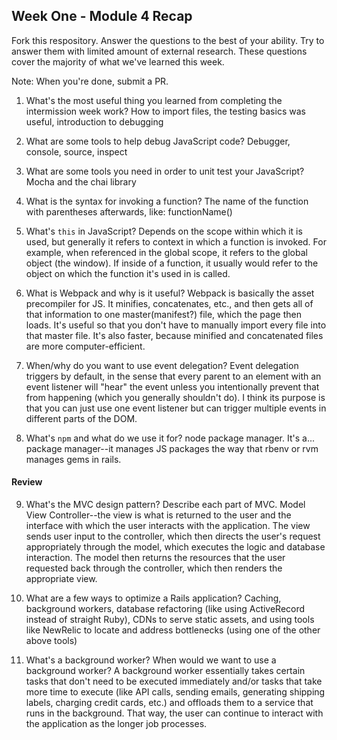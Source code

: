 ## Week One - Module 4 Recap

Fork this respository. Answer the questions to the best of your ability. Try to answer them with limited amount of external research. These questions cover the majority of what we've learned this week.

Note: When you're done, submit a PR.

1. What's the most useful thing you learned from completing the intermission week work?
How to import files, the testing basics was useful, introduction to debugging

2. What are some tools to help debug JavaScript code?
Debugger, console, source, inspect

3. What are some tools you need in order to unit test your JavaScript?
Mocha and the chai library

4. What is the syntax for invoking a function?
The name of the function with parentheses afterwards, like:  functionName()

5. What's `this` in JavaScript?
Depends on the scope within which it is used, but generally it refers to context in which a function is invoked. For example, when referenced in the global scope, it refers to the global object (the window). If inside of a function, it usually would refer to the object on which the function it's used in is called.

6. What is Webpack and why is it useful? Webpack is basically the asset precompiler for JS. It minifies, concatenates, etc., and then gets all of that information to one master(manifest?) file, which the page then loads. It's useful so that you don't have to manually import every file into that master file. It's also faster, because minified and concatenated files are more computer-efficient.

7. When/why do you want to use event delegation? Event delegation triggers by default, in the sense that every parent to an element with an event listener will "hear" the event unless you intentionally prevent that from happening (which you generally shouldn't do). I think its purpose is that you can just use one event listener but can trigger multiple events in different parts of the DOM.

8. What's `npm` and what do we use it for? node package manager. It's a... package manager--it manages JS packages the way that rbenv or rvm manages gems in rails.

#### Review  
9. What's the MVC design pattern? Describe each part of MVC.
Model View Controller--the view is what is returned to the user and the interface with which the user interacts with the application.  The view sends user input to the controller, which then directs the user's request appropriately through the model, which executes the logic and database interaction. The model then returns the resources that the user requested back through the controller, which then renders the appropriate view.

10. What are a few ways to optimize a Rails application? Caching, background workers, database refactoring (like using ActiveRecord instead of straight Ruby), CDNs to serve static assets, and using tools like NewRelic to locate and address bottlenecks (using one of the other above tools)

11. What's a background worker? When would we want to use a background worker? A background worker essentially takes certain tasks that don't need to be executed immediately and/or tasks that take more time to execute (like API calls, sending emails, generating shipping labels, charging credit cards, etc.) and offloads them to a service that runs in the background. That way, the user can continue to interact with the application as the longer job processes.

